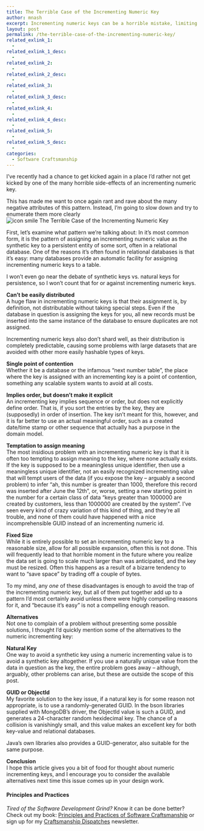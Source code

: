 ```yaml
---
title: The Terrible Case of the Incrementing Numeric Key
author: mnash
excerpt: Incrementing numeric keys can be a horrible mistake, limiting future changes of software.
layout: post
permalink: /the-terrible-case-of-the-incrementing-numeric-key/
related_exlink_1:
  - 
related_exlink_1_desc:
  - 
related_exlink_2:
  - 
related_exlink_2_desc:
  - 
related_exlink_3:
  - 
related_exlink_3_desc:
  - 
related_exlink_4:
  - 
related_exlink_4_desc:
  - 
related_exlink_5:
  - 
related_exlink_5_desc:
  - 
categories:
  - Software Craftsmanship
---
```

I&#8217;ve recently had a chance to get kicked again in a place I&#8217;d rather not get kicked by one of the many horrible side-effects of an incrementing numeric key.

This has made me want to once again rant and rave about the many negative attributes of this pattern. Instead, I&#8217;m going to slow down and try to enumerate them more clearly <img src="http://jglobal.com/wp-includes/images/smilies/icon_smile.gif" alt="icon smile The Terrible Case of the Incrementing Numeric Key" class="wp-smiley" title="The Terrible Case of the Incrementing Numeric Key" /> 

First, let&#8217;s examine what pattern we&#8217;re talking about: In it&#8217;s most common form, it is the pattern of assigning an incrementing numeric value as the synthetic key to a persistent entity of some sort, often in a relational database. One of the reasons it&#8217;s often found in relational databases is that it&#8217;s easy: many databases provide an automatic facility for assigning incrementing numeric keys to a table.

I won&#8217;t even go near the debate of synthetic keys vs. natural keys for persistence, so I won&#8217;t count that for or against incrementing numeric keys.

**Can&#8217;t be easily distributed**  
A huge flaw in incrementing numeric keys is that their assignment is, by definition, not distributable without taking special steps. Even if the database in question is assigning the keys for you, all new records must be inserted into the same instance of the database to ensure duplicates are not assigned.

Incrementing numeric keys also don&#8217;t shard well, as their distribution is completely predictable, causing some problems with large datasets that are avoided with other more easily hashable types of keys.

**Single point of contention**  
Whether it be a database or the infamous &#8220;next number table&#8221;, the place where the key is assigned with an incrementing key is a point of contention, something any scalable system wants to avoid at all costs.

**Implies order, but doesn&#8217;t make it explicit**  
An incrementing key implies sequence or order, but does not explicitly define order. That is, if you sort the entries by the key, they are (supposedly) in order of insertion. The key isn&#8217;t meant for this, however, and it is far better to use an actual meaningful order, such as a created date/time stamp or other sequence that actually has a purpose in the domain model.

**Temptation to assign meaning**  
The most insidious problem with an incrementing numeric key is that it is often too tempting to assign meaning to the key, where none actually exists. If the key is supposed to be a meaningless unique identifier, then use a meaningless unique identifier, not an easily recognized incrementing value that will tempt users of the data (if you expose the key &#8211; arguably a second problem) to infer &#8220;ah, this number is greater than 1000, therefore this record was inserted after June the 12th&#8221;, or, worse, setting a new starting point in the number for a certain class of data &#8220;keys greater than 1000000 are created by customers, less than 1000000 are created by the system&#8221;. I&#8217;ve seen every kind of crazy variation of this kind of thing, and they&#8217;re all trouble, and none of them could have happened with a nice incomprehensible GUID instead of an incrementing numeric id.

**Fixed Size**  
While it is entirely possible to set an incrementing numeric key to a reasonable size, allow for all possible expansion, often this is not done. This will frequently lead to that horrible moment in the future where you realize the data set is going to scale much larger than was anticipated, and the key must be resized. Often this happens as a result of a bizarre tendency to want to &#8220;save space&#8221; by trading off a couple of bytes.

To my mind, any *one* of these disadvantages is enough to avoid the trap of the incrementing numeric key, but all of them put together add up to a pattern I&#8217;d most certainly avoid unless there were highly compelling reasons for it, and &#8220;because it&#8217;s easy&#8221; is not a compelling enough reason.

**Alternatives**  
Not one to complain of a problem without presenting some possible solutions, I thought I&#8217;d quickly mention some of the alternatives to the numeric incrementing key:

**Natural Key**  
One way to avoid a synthetic key using a numeric incrementing value is to avoid a synthetic key altogether. If you use a naturally unique value from the data in question as the key, the entire problem goes away &#8211; although, arguably, other problems can arise, but these are outside the scope of this post.

**GUID or ObjectId**  
My favorite solution to the key issue, if a natural key is for some reason not appropriate, is to use a randomly-generated GUID. In the bson libraries supplied with MongoDB&#8217;s driver, the ObjectId value is such a GUID, and generates a 24-character random hexidecimal key. The chance of a collision is vanishingly small, and this value makes an excellent key for both key-value and relational databases.

Java&#8217;s own libraries also provides a GUID-generator, also suitable for the same purpose.

**Conclusion**  
I hope this article gives you a bit of food for thought about numeric incrementing keys, and I encourage you to consider the available alternatives next time this issue comes up in your design work.

<div class="g-plusone" data-annotation="inline" data-width="300">
</div>

<!-- Place this tag after the last +1 button tag. -->

  


<div class="st-callout hastitle lightblue center" >
  <h4 class="st-callout-title ">
    Principles and Practices
  </h4>
  
  <div class="inside">
    <i>Tired of the Software Development Grind?</i> Know it can be done better? Check out my book: <a href="http://jglobal.com/principles-and-practices">Principles and Practices of Software Craftsmanship</a> or sign up for my <a href="http://jglobal.com/dispatches/">Craftsmanship Dispatches</a> newsletter.
  </div>
</div>

<div class="clear">
</div>